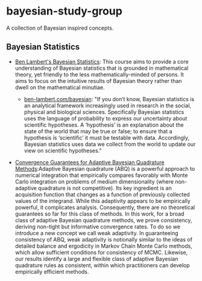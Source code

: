 # bayesian-study-group
A collection of Bayesian inspired concepts.

## Bayesian Statistics
- [Ben Lambert's Bayesian Statistics](https://www.youtube.com/playlist?list=PLwJRxp3blEvZ8AKMXOy0fc0cqT61GsKCG): This course aims to provide a core understanding of Bayesian statistics  that is grounded in mathematical theory, yet friendly to the less mathematically-minded of persons. It aims to focus on the intuitive results of Bayesian theory rather than dwell on the mathematical minutiae.
  - [ben-lambert.com/bayesian](https://ben-lambert.com/bayesian/): "If you don’t know, Bayesian statistics is an analytical framework increasingly used in research in the social, physical and biological sciences. Specifically Bayesian statistics uses the language of probability to express our uncertainty about scientific hypotheses. A ‘hypothesis’ is an explanation about the state of the world that may be true or false; to ensure that a hypothesis is ‘scientific’ it must be testable with data. Accordingly, Bayesian statistics uses data we collect from the world to update our view on scientific hypotheses."

- [Convergence Guarantees for Adaptive Bayesian Quadrature Methods](https://arxiv.org/abs/1905.10271):Adaptive Bayesian quadrature (ABQ) is a powerful approach to numerical integration that empirically compares favorably with Monte Carlo integration on problems of medium dimensionality (where non-adaptive quadrature is not competitive). Its key ingredient is an acquisition function that changes as a function of previously collected values of the integrand. While this adaptivity appears to be empirically powerful, it complicates analysis. Consequently, there are no theoretical guarantees so far for this class of methods. In this work, for a broad class of adaptive Bayesian quadrature methods, we prove consistency, deriving non-tight but informative convergence rates. To do so we introduce a new concept we call weak adaptivity. In guaranteeing consistency of ABQ, weak adaptivity is notionally similar to the ideas of detailed balance and ergodicity in Markov Chain Monte Carlo methods, which allow sufficient conditions for consistency of MCMC. Likewise, our results identify a large and flexible class of adaptive Bayesian quadrature rules as consistent, within which practitioners can develop empirically efficient methods.
